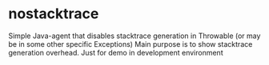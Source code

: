# nostacktrace

Simple Java-agent that disables stacktrace generation in Throwable (or may be in some other specific Exceptions)
Main purpose is to show stacktrace generation overhead.
Just for demo in development environment
